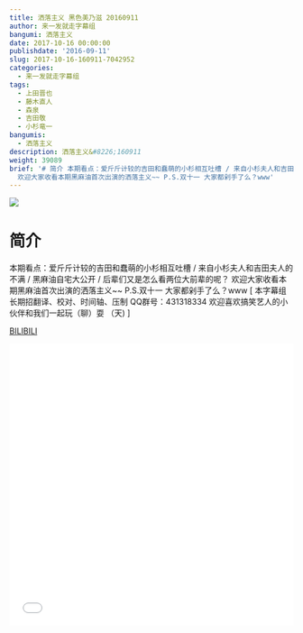 ```yaml
---
title: 洒落主义 黑色美乃滋 20160911
author: 来一发就走字幕组
bangumi: 洒落主义
date: 2017-10-16 00:00:00
publishdate: '2016-09-11'
slug: 2017-10-16-160911-7042952
categories:
  - 来一发就走字幕组
tags:
  - 上田晋也
  - 藤木直人
  - 森泉
  - 吉田敬
  - 小杉竜一
bangumis:
  - 洒落主义
description: 洒落主义&#8226;160911
weight: 39089
brief: '# 简介 本期看点：爱斤斤计较的吉田和蠢萌的小杉相互吐槽 / 来自小杉夫人和吉田夫人的不满 / 黑麻油自宅大公开 / 后辈们又是怎么看两位大前辈的呢？
  欢迎大家收看本期黑麻油首次出演的洒落主义~~ P.S.双十一 大家都剁手了么？www'
---
```


![](https://i.imgur.com/MD6f0Qy.jpg)

# 简介  
本期看点：爱斤斤计较的吉田和蠢萌的小杉相互吐槽 / 来自小杉夫人和吉田夫人的不满 / 黑麻油自宅大公开 / 后辈们又是怎么看两位大前辈的呢？ 欢迎大家收看本期黑麻油首次出演的洒落主义~~ P.S.双十一 大家都剁手了么？www [ 本字幕组长期招翻译、校对、时间轴、压制   QQ群号：431318334 欢迎喜欢搞笑艺人的小伙伴和我们一起玩（聊）耍 （天) ]


  [BILIBILI](https://www.bilibili.com/video/av7042952/)


<div class="vcontainer">  <iframe class='video' src="//www.bilibili.com/blackboard/player.html?aid=7042952" width="100%" height="500" frameborder="0" allowfullscreen="allowfullscreen"></iframe></div>
